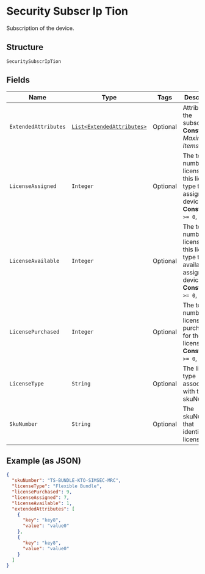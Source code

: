 
# Security Subscr Ip Tion

Subscription of the device.

## Structure

`SecuritySubscrIpTion`

## Fields

| Name | Type | Tags | Description | Getter | Setter |
|  --- | --- | --- | --- | --- | --- |
| `ExtendedAttributes` | [`List<ExtendedAttributes>`](../../doc/models/extended-attributes.md) | Optional | Attributes of the subscription.<br>**Constraints**: *Maximum Items*: `5` | List<ExtendedAttributes> getExtendedAttributes() | setExtendedAttributes(List<ExtendedAttributes> extendedAttributes) |
| `LicenseAssigned` | `Integer` | Optional | The total number of licenses for this license type that are assigned to device SIMs.<br>**Constraints**: `>= 0`, `<= 10` | Integer getLicenseAssigned() | setLicenseAssigned(Integer licenseAssigned) |
| `LicenseAvailable` | `Integer` | Optional | The total number of licenses for this license type that are available to assign to device SIMs.<br>**Constraints**: `>= 0`, `<= 10` | Integer getLicenseAvailable() | setLicenseAvailable(Integer licenseAvailable) |
| `LicensePurchased` | `Integer` | Optional | The total number of licenses purchased for the license type.<br>**Constraints**: `>= 0`, `<= 10` | Integer getLicensePurchased() | setLicensePurchased(Integer licensePurchased) |
| `LicenseType` | `String` | Optional | The license type associated with the skuNumber. | String getLicenseType() | setLicenseType(String licenseType) |
| `SkuNumber` | `String` | Optional | The skuNumber that identifies the license type. | String getSkuNumber() | setSkuNumber(String skuNumber) |

## Example (as JSON)

```json
{
  "skuNumber": "TS-BUNDLE-KTO-SIMSEC-MRC",
  "licenseType": "Flexible Bundle",
  "licensePurchased": 9,
  "licenseAssigned": 7,
  "licenseAvailable": 1,
  "extendedAttributes": [
    {
      "key": "key8",
      "value": "value0"
    },
    {
      "key": "key8",
      "value": "value0"
    }
  ]
}
```


